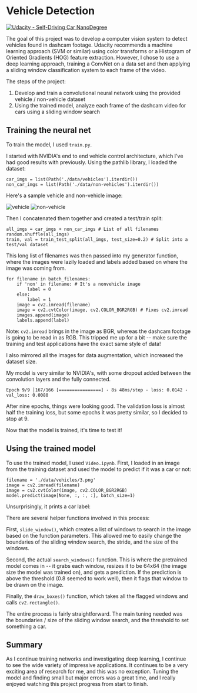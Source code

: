 # Vehicle Detection
[![Udacity - Self-Driving Car NanoDegree](https://s3.amazonaws.com/udacity-sdc/github/shield-carnd.svg)](http://www.udacity.com/drive)

The goal of this project was to develop a computer vision system to detect vehicles found in dashcam footage. Udacity recommends a machine learning approach (SVM or similar) using color transforms or a Histogram of Oriented Gradients (HOG) feature extraction. However, I chose to use a deep learning approach, training a ConvNet on a data set and then applying a sliding window classification system to each frame of the video.

The steps of the project:

1. Develop and train a convolutional neural network using the provided vehicle / non-vehicle dataset
1. Using the trained model, analyze each frame of the dashcam video for cars using a sliding window search

## Training the neural net

To train the model, I used `train.py`.

I started with NVIDIA's end to end vehicle control architecture, which I've had good results with previously. Using the pathlib library, I loaded the dataset:

```
car_imgs = list(Path('./data/vehicles').iterdir())
non_car_imgs = list(Path('./data/non-vehicles').iterdir())
```

Here's a sample vehicle and non-vehicle image:

![vehicle]
![non-vehicle]

Then I concatenated them together and created a test/train split:

```
all_imgs = car_imgs + non_car_imgs # List of all filenames
random.shuffle(all_imgs)
train, val = train_test_split(all_imgs, test_size=0.2) # Split into a test/val dataset
```

This long list of filenames was then passed into my generator function, where the images were lazily loaded and labels added based on where the image was coming from.

```
for filename in batch_filenames:
    if 'non' in filename: # It's a nonvehicle image
        label = 0
    else:
        label = 1
    image = cv2.imread(filename)
    image = cv2.cvtColor(image, cv2.COLOR_BGR2RGB) # Fixes cv2.imread
    images.append(image)
    labels.append(label)
```

Note: `cv2.imread` brings in the image as BGR, whereas the dashcam footage is going to be read in as RGB. This tripped me up for a bit -- make sure the training and test applications have the exact same style of data!

I also mirrored all the images for data augmentation, which increased the dataset size.

My model is very similar to NVIDIA's, with some dropout added between the convolution layers and the fully connected.

```
Epoch 9/9 │167/166 [================] - 8s 48ms/step - loss: 0.0142 - val_loss: 0.0080
```

After nine epochs, things were looking good.  The validation loss is almost half the training loss, but some epochs it was pretty similar, so I decided to stop at 9.

Now that the model is trained, it's time to test it!

## Using the trained model

To use the trained model, I used `Video.ipynb`. First, I loaded in an image from the training dataset and used the model to predict if it was a car or not:

```
filename = './data/vehicles/3.png'
image = cv2.imread(filename)
image = cv2.cvtColor(image, cv2.COLOR_BGR2RGB)
model.predict(image[None, :, :, :], batch_size=1)
```

Unsurprisingly, it prints a car label: ` `

There are several helper functions involved in this process:

First, `slide_window()`, which creates a list of windows to search in the image based on the function parameters. This allowed me to easily change the boundaries of the sliding window search, the stride, and the size of the windows.

Second, the actual `search_windows()` function. This is where the pretrained model comes in -- it grabs each window, resizes it to be 64x64 (the image size the model was trained on), and gets a prediction. If the prediction is above the threshold (0.8 seemed to work well), then it flags that window to be drawn on the image.

Finally, the `draw_boxes()` function, which takes all the flagged windows and calls `cv2.rectangle()`.

The entire process is fairly straightforward. The main tuning needed was the boundaries / size of the sliding window search, and the threshold to set something a car.

## Summary

As I continue training networks and investigating deep learning, I continue to see the wide variety of impressive applications. It continues to be a very exciting area of research for me, and this was no exception. Tuning the model and finding small but major errors was a great time, and I really enjoyed watching this project progress from start to finish.


[//]: # (Image References)
[vehicle]: ./data/vehicles/3.png
[non-vehicle]: ./data/non-vehicles/image986.png
